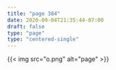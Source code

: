 ```yaml
---
title: "page 384"
date: 2020-09-04T21:35:44-07:00
draft: false
type: "page"
type: "centered-single"
---
```


{{< img src="o.png" alt="page" >}}
